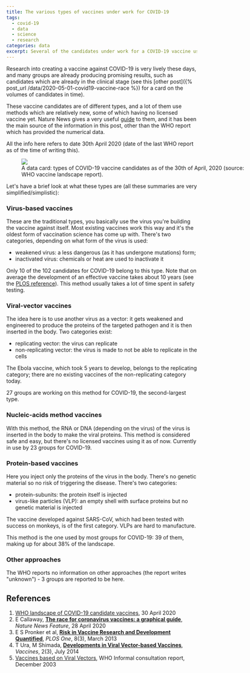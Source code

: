 ```yaml
---
title: The various types of vaccines under work for COVID-19
tags:
  - covid-19
  - data
  - science
  - research
categories: data
excerpt: Several of the candidates under work for a COVID-19 vaccine use methods and technologies which are novel and not used yet in existing vaccines.
---
```


Research into creating a vaccine against COVID-19 is very lively these days, and many groups are already producing promising results, such as candidates which are already in the clinical stage (see this [other post]({% post_url /data/2020-05-01-covid19-vaccine-race %}) for a card on the volumes of candidates in time).

These vaccine candidates are of different types, and a lot of them use methods which are relatively new, some of which having no licensed vaccine yet. Nature News gives a very useful [guide](#references) to them, and it has been the main source of the information in this post, other than the WHO report which has provided the numerical data.

All the info here refers to date 30th April 2020 (date of the last WHO report as of the time of writing this).

<figure class="responsive" style="width: 600px">
  <img src="{{ site.url }}{{site.posts_images_path}}covid19-vaccine-types.jpg">
  <figcaption>A data card: types of COVID-19 vaccine candidates as of the 30th of April, 2020 (source: WHO vaccine landscape report).</figcaption>
</figure>

Let's have a brief look at what these types are (all these summaries are very simplified/simplistic):

### Virus-based vaccines

These are the traditional types, you basically use the virus you're building the vaccine against itself. Most existing vaccines work this way and it's the oldest form of vaccination science has come up with. There's two categories, depending on what form of the virus is used:
* weakened virus: a less dangerous (as it has undergone mutations) form;
* inactivated virus: chemicals or heat are used to inactivate it

Only 10 of the 102 candidates for COVID-19 belong to this type. Note that on average the development of an effective vaccine takes about 10 years (see the [PLOS reference](#references)). This method usually takes a lot of time spent in safety testing.

### Viral-vector vaccines

The idea here is to use another virus as a vector: it gets weakened and engineered to produce the proteins of the targeted pathogen and it is then inserted in the body. Two categories exist:
* replicating vector: the virus can replicate
* non-replicating vector: the virus is made to not be able to replicate in the cells

The Ebola vaccine, which took 5 years to develop, belongs to the replicating category; there are no existing vaccines of the non-replicating category today.

27 groups are working on this method for COVID-19, the second-largest type.

### Nucleic-acids method vaccines

With this method, the RNA or DNA (depending on the virus) of the virus is inserted in the body to make the viral proteins. This method is considered safe and easy, but there's no licensed vaccines using it as of now. Currently in use by 23 groups for COVID-19.

### Protein-based vaccines

Here you inject only the proteins of the virus in the body. There's no genetic material so no risk of triggering the disease. There's two categories:
* protein-subunits: the protein itself is injected
* virus-like particles (VLP): an empty shell with surface proteins but no genetic material is injected

The vaccine developed against SARS-CoV, which had been tested with success on monkeys, is of the first category. VLPs are hard to manufacture.

This method is the one used by most groups for COVID-19: 39 of them, making up for about 38% of the landscape.

### Other approaches

The WHO reports no information on other approaches (the report writes "unknown") - 3 groups are reported to be here.

## References

1. [WHO landscape of COVID-19 candidate vaccines](https://www.who.int/who-documents-detail/draft-landscape-of-covid-19-candidate-vaccines), 30 April 2020
2. E Callaway, [**The race for coronavirus vaccines: a graphical guide**](https://www.nature.com/articles/d41586-020-01221-y), _Nature News Feature_, 28 April 2020
3. E S Pronker et al, [**Risk in Vaccine Research and Development Quantified**](https://journals.plos.org/plosone/article?id=10.1371/journal.pone.0057755), _PLOS One_, 8(3), March 2013
4. T Ura, M Shimada, [**Developments in Viral Vector-based Vaccines**](https://www.ncbi.nlm.nih.gov/pmc/articles/PMC4494222/), _Vaccines_, 2(3), July 2014
5. [Vaccines based on Viral Vectors](https://www.who.int/biologicals/publications/trs/areas/vaccines/typhus/viral_vectors/en/), WHO Informal consultation report, December 2003
